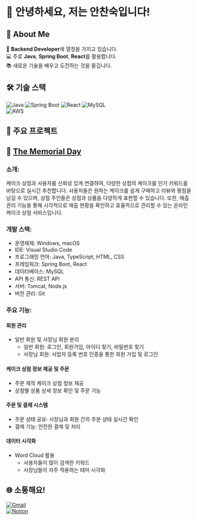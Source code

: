 # 👋 안녕하세요, 저는 안찬숙입니다!

## 🚀 About Me
🌱 **Backend Developer**에 열정을 가지고 있습니다.  
💻 주로 **Java**, **Spring Boot**, **React**를 활용합니다.  
📚 새로운 기술을 배우고 도전하는 것을 즐깁니다.  

## 🛠 기술 스택
![Java](https://img.shields.io/badge/Java-007396?style=flat-square&logo=java&logoColor=white)
![Spring Boot](https://img.shields.io/badge/Spring_Boot-6DB33F?style=flat-square&logo=spring-boot&logoColor=white)
![React](https://img.shields.io/badge/React-61DAFB?style=flat-square&logo=react&logoColor=black)
![MySQL](https://img.shields.io/badge/MySQL-00000F?style=flat-square&logo=mysql&logoColor=white)  
![AWS](https://img.shields.io/badge/AWS-232F3E?style=flat-square&logo=amazon-aws&logoColor=white)

## 📂 주요 프로젝트
## 🎂 **[The Memorial Day](https://github.com/TheMemorialDay)**
### 소개:  
케이크 상점과 사용자를 신뢰성 있게 연결하여, 다양한 상점의 케이크를 인기 키워드를 바탕으로 실시간 추천합니다. 사용자들은 원하는 케이크를 쉽게 구매하고 리뷰와 평점을 남길 수 있으며, 상점 주인들은 상점과 상품을 다양하게 표현할 수 있습니다. 또한, 매출 관리 기능을 통해 시각적으로 매출 현황을 확인하고 효율적으로 관리할 수 있는 온라인 케이크 상점 서비스입니다.
### 개발 스택:  
- 운영체제: Windows, macOS  
- IDE: Visual Studio Code  
- 프로그래밍 언어: Java, TypeScript, HTML, CSS    
- 프레임워크: Spring Boot, React  
- 데이터베이스: MySQL  
- API 통신: REST API  
- 서버: Tomcat, Node.js  
- 버전 관리: Git
### 주요 기능:  
#### 회원 관리  
- 일반 회원 및 사장님 회원 분리
	- 일반 회원: 로그인, 회원가입, 아이디 찾기, 비밀번호 찾기
	- 사장님 회원: 사업자 등록 번호 인증을 통한 회원 가입 및 로그인
#### 케이크 상점 정보 제공 및 주문
- 주문 제작 케이크 상점 정보 제공
- 상점별 상품 상세 정보 확인 및 주문 기능
#### 주문 및 결제 시스템
- 주문 상태 공유: 사장님과 회원 간의 주문 상태 실시간 확인
- 결제 기능: 안전한 결제 및 처리
#### 데이터 시각화
- Word Cloud 활용
	- 사용자들이 많이 검색한 키워드
	- 사장님들이 자주 적용하는 테마 시각화 

## 🌐 소통해요!
[![Gmail](https://img.shields.io/badge/Email-D14836?style=flat-square&logo=gmail&logoColor=white)](mailto:ckstnr1386@gmail.com)  
[![Notion](https://img.shields.io/badge/Notion-0077B5?style=flat-square&logo=linkedin&logoColor=white)](https://www.notion.so/IT-45d92ee16baa41c6a3f59cc02d5c3b3c)
